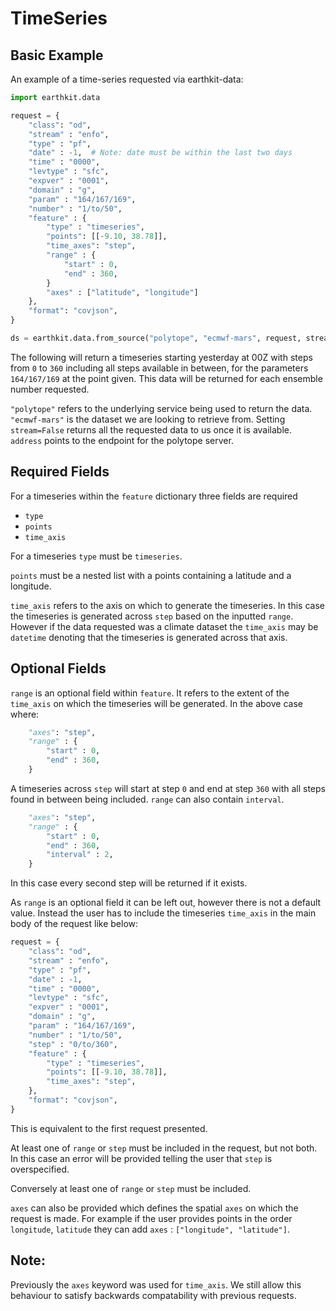 # TimeSeries

## Basic Example

An example of a time-series requested via earthkit-data:

```python
import earthkit.data

request = {
    "class": "od",
    "stream" : "enfo",
    "type" : "pf",
    "date" : -1,  # Note: date must be within the last two days 
    "time" : "0000",
    "levtype" : "sfc",
    "expver" : "0001", 
    "domain" : "g",
    "param" : "164/167/169",
    "number" : "1/to/50",
    "feature" : {
        "type" : "timeseries",
        "points": [[-9.10, 38.78]],
        "time_axes": "step",
        "range" : {
            "start" : 0,
            "end" : 360,
        }
        "axes" : ["latitude", "longitude"]
    },
    "format": "covjson",
}

ds = earthkit.data.from_source("polytope", "ecmwf-mars", request, stream=False, address='polytope.ecmwf.int')
```
The following will return a timeseries starting yesterday at 00Z with steps from `0` to `360` including all steps available in between, for the parameters `164/167/169` at the point given. This data will be returned for each ensemble number requested.

`"polytope"` refers to the underlying service being used to return the data. `"ecmwf-mars"` is the dataset we are looking to retrieve from. Setting `stream=False` returns all the requested data to us once it is available. `address` points to the endpoint for the polytope server.

## Required Fields

For a timeseries within the `feature` dictionary three fields are required

* `type`
* `points`
* `time_axis`

For a timeseries `type` must be `timeseries`.

`points` must be a nested list with a points containing a latitude and a longitude.

`time_axis` refers to the axis on which to generate the timeseries. In this case the timeseries is generated across `step` based on the inputted `range`. However if the data requested was a climate dataset the `time_axis` may be `datetime` denoting that the timeseries is generated across that axis.


## Optional Fields

`range` is an optional field within `feature`. It refers to the extent of the `time_axis` on which the timeseries will be generated. In the above case where:

```python
    "axes": "step",
    "range" : {
        "start" : 0,
        "end" : 360,
    }
```

A timeseries across `step` will start at step `0` and end at step `360` with all steps found in between being included. `range` can also contain `interval`.

```python
    "axes": "step",
    "range" : {
        "start" : 0,
        "end" : 360,
        "interval" : 2,
    }
```
In this case every second step will be returned if it exists.

As `range` is an optional field it can be left out, however there is not a default value. Instead the user has to include the timeseries `time_axis` in the main body of the request like below:

```python
request = {
    "class": "od",
    "stream" : "enfo",
    "type" : "pf",
    "date" : -1,
    "time" : "0000",
    "levtype" : "sfc",
    "expver" : "0001", 
    "domain" : "g",
    "param" : "164/167/169",
    "number" : "1/to/50",
    "step" : "0/to/360",
    "feature" : {
        "type" : "timeseries",
        "points": [[-9.10, 38.78]],
        "time_axes": "step",
    },
    "format": "covjson",
}
```

This is equivalent to the first request presented. 

At least one of `range` or `step` must be included in the request, but not both. In this case an error will be provided telling the user that `step` is overspecified.

Conversely at least one of `range` or `step` must be included.

`axes` can also be provided which defines the spatial `axes` on which the request is made. For example if the user provides points in the order `longitude`, `latitude` they can add `axes` : `["longitude", "latitude"]`.

## Note:

Previously the `axes` keyword was used for `time_axis`. We still allow this behaviour to satisfy backwards compatability with previous requests.
